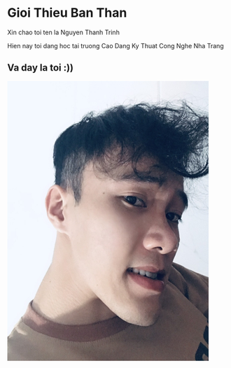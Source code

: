 <html>
<head>
<title>nguyenthanhtrinh11</title>
</head>
<body>
<h1>Gioi Thieu Ban Than</h1>
<p>Xin chao toi ten la Nguyen Thanh Trinh</p>
  <p>Hien nay toi dang hoc tai truong Cao Dang Ky Thuat Cong Nghe Nha Trang</p>
  <h2>Va day la toi :))</h2>
  <img src="tt.jpg" alt="toi" width="460" height="640">

</body>
</html>
